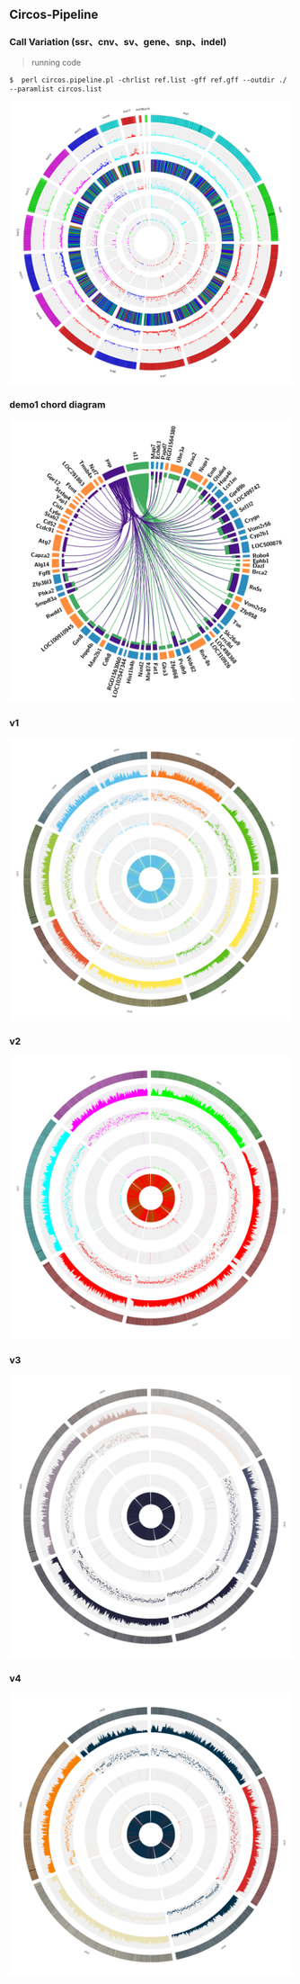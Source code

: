## Circos-Pipeline

### Call Variation (ssr、cnv、sv、gene、snp、indel)

> running code

```linux
$  perl circos.pipeline.pl -chrlist ref.list -gff ref.gff --outdir ./  --paramlist circos.list
```

![circos Demo1](Fig/circos.3.svg "circos Demo1")


### demo1 chord diagram 
![circos Demo1](config/demo1/circos.png "circos Demo1")

### v1
![circos V1 ](Fig/circos.png "circos V1")

### v2 
![circos V2 ](Fig/v2.png "circos V2")

### v3
![circos V3 ](Fig/v3.png "circos V3")

### v4
![circos V4 ](Fig/v4.png "circos V4")

